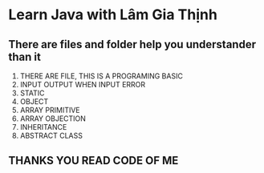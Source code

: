 <h1>Learn Java with Lâm Gia Thịnh</h1>
<h2>There are files and folder help you understander than it</h2>
<ol>
  <li>THERE ARE FILE, THIS IS A PROGRAMING BASIC</li>
  <li>INPUT OUTPUT WHEN INPUT ERROR</li>
  <li>STATIC</li>
  <li>OBJECT</li>
  <li>ARRAY PRIMITIVE</li>
  <li>ARRAY OBJECTION</li>
  <li>INHERITANCE</li>
  <li>ABSTRACT CLASS</li>
</ol>
<h2>THANKS YOU READ CODE OF ME</h2>
